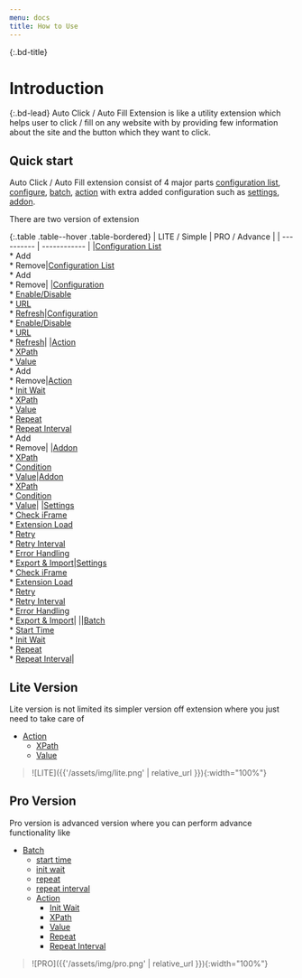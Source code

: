 ```yaml
---
menu: docs
title: How to Use
---
```

{:.bd-title}
# Introduction

{:.bd-lead}
Auto Click / Auto Fill Extension is like a utility extension which helps user to click / fill on any website with by providing few information about the site and the button which they want to click.

## Quick start
Auto Click / Auto Fill extension consist of 4 major parts [configuration list](configuration-list), [configure](configuration), [batch](batch), [action](action) with extra added configuration such as [settings](settings), [addon](addon). 

There are two version of extension

{:.table .table--hover .table-bordered}
| LITE / Simple | PRO / Advance |
| ---------- | ------------ |
|[Configuration List](configuration-list)<br/>* Add<br/>* Remove|[Configuration List](configuration-list)<br/>* Add<br/>* Remove|
|[Configuration](configuration)<br/>* [Enable/Disable](configuration/#enable--disable)<br/>* [URL](configuration/#url)<br/>* [Refresh](configuration/#refresh)|[Configuration](configuration)<br/>* [Enable/Disable](configuration#enable--disable)<br/>* [URL](configuration/#url)<br/>* [Refresh](configuration/#refresh)|
|[Action](action)<br/>* [XPath](action/#xpath)<br/>* [Value](action/#value)<br/>* Add<br/>* Remove|[Action](action)<br/>* [Init Wait](action/#init-wait)<br/>* [XPath](action/#xpath)<br/>* [Value](action/#value)<br/>* [Repeat](action/#repeat)<br/>* [Repeat Interval](action/#repeat-interval)<br/>* Add<br/>* Remove|
|[Addon](addon)<br/>* [XPath](addon/#xpath)<br/>* [Condition](addon/#condition)<br/>* [Value](addon/#value)|[Addon](addon)<br/>* [XPath](addon/#xpath)<br/>* [Condition](addon/#condition)<br/>* [Value](addon/#value)|
|[Settings](settings)<br/>* [Check iFrame](settings/#check-iframe)<br/>* [Extension Load](settings/#extension-load)<br/>* [Retry](settings/#retry)<br/>* [Retry Interval](settings/#retry-interval)<br/>* [Error Handling](settings/#error-handling)<br/>* [Export & Import](settings/#export--import)|[Settings](settings)<br/>* [Check iFrame](settings/#check-iframe)<br/>* [Extension Load](settings/#extension-load)<br/>* [Retry](settings/#retry)<br/>* [Retry Interval](settings/#retry-interval)<br/>* [Error Handling](settings/#error-handling)<br/>* [Export & Import](settings/#export--import)|
||[Batch](batch)<br/>* [Start Time](batch/#start-time)<br/>* [Init Wait](batch/#init-wait)<br/>* [Repeat](batch/#repeat)<br/>* [Repeat Interval](batch/#repeat-interval)|


## <span class="bd-content-title">Lite Version</span>
Lite version is not limited its simpler version off extension where you just need to take care of<br/>
- [Action](action)
  - [XPath](action/#xpath)
  - [Value](action/#value)


> ![LITE]({{'/assets/img/lite.png' | relative_url }}){:width="100%"}

## <span class="bd-content-title">Pro Version</span>
Pro version is advanced version where you can perform advance functionality like<br/>
- [Batch](batch)
  - [start time](batch/#start-time)
  - [init wait](batch/#init-wait)
  - [repeat](batch/#repeat)
  - [repeat interval](batch/#repeat--interval)
  - [Action](action)
    - [Init Wait](action/#init-wait)
    - [XPath](action/#xpath)
    - [Value](action/#value)
    - [Repeat](action/#repeat)
    - [Repeat Interval](action/#repeat-interval)


> ![PRO]({{'/assets/img/pro.png' | relative_url }}){:width="100%"}